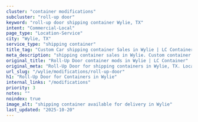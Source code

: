 ```yaml
---
cluster: "container modifications"
subcluster: "roll-up door"
keyword: "roll-up door shipping container Wylie, TX"
intent: "Commercial-Local"
page_type: "Location-Service"
city: "Wylie, TX"
service_type: "shipping container"
title_tag: "Custom Car shipping container Sales in Wylie | LC Container"
meta_description: "shipping container sales in Wylie. Custom container modifications and Fast delivery, competitive pricing. Serving modifications area. Quote ID: LMG. Call (214) 524-4168 for your free quote today."
original_title: "Roll-Up Door container mods in Wylie | LC Container"
original_meta: "Roll-Up Door for shipping containers in Wylie, TX. Local fabrication & pro install. LC Container — Since 2003. Get a quote."
url_slug: "/wylie/modifications/roll-up-door"
h1: "Roll-Up Door for Containers in Wylie"
internal_links: "/modifications"
priority: 3
notes: ""
noindex: true
image_alt: "shipping container available for delivery in Wylie"
last_updated: "2025-10-20"
---
```


<!-- TODO: Add unique city/inventory copy, images, and internal links here. -->
